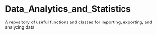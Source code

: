 Data_Analytics_and_Statistics
=============================

A repository of useful functions and classes for importing, exporting, and analyzing data.
